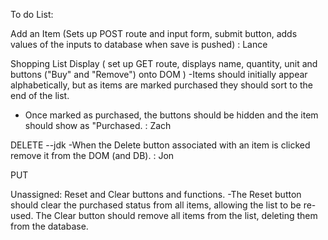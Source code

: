 To do List: 

Add an Item (Sets up POST route and input form, submit button, adds values of the inputs to database when save is pushed) : Lance


Shopping List Display ( set up GET route, displays name, quantity, unit and buttons ("Buy" and "Remove") onto DOM )
-Items should initially appear alphabetically, but as items are marked purchased they should sort to the end of the list.
- Once marked as purchased, the buttons should be hidden and the item should show as "Purchased. : Zach 



DELETE --jdk
-When the Delete button associated with an item is clicked remove it from the DOM (and DB).
: Jon

PUT 



Unassigned:
Reset and Clear buttons and functions.
-The Reset button should clear the purchased status from all items, allowing the list to be re-used. The Clear button should remove all items from the list, deleting them from the database.